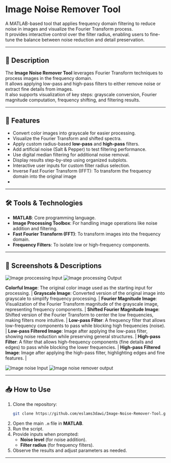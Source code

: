 # Image Noise Remover Tool

A MATLAB-based tool that applies frequency domain filtering to reduce noise in images and visualize the Fourier Transform process.  
It provides interactive control over the filter radius, enabling users to fine-tune the balance between noise reduction and detail preservation.

---

## 📖 Description

The **Image Noise Remover Tool** leverages Fourier Transform techniques to process images in the frequency domain.  
It allows applying low-pass and high-pass filters to either remove noise or extract fine details from images.  
It also supports visualization of key steps: grayscale conversion, Fourier magnitude computation, frequency shifting, and filtering results.

---

## 🚀 Features

- Convert color images into grayscale for easier processing.
- Visualize the Fourier Transform and shifted spectra.
- Apply custom radius-based **low-pass** and **high-pass** filters.
- Add artificial noise (Salt & Pepper) to test filtering performance.
- Use digital median filtering for additional noise removal.
- Display results step-by-step using organized subplots.
- Interactive user inputs for custom filter radius selection.
- Inverse Fast Fourier Transform (IFFT): To transform the frequency domain into the original image
- 
---

## 🛠️ Tools & Technologies

- **MATLAB**: Core programming language.
- **Image Processing Toolbox**: For handling image operations like noise addition and filtering.
- **Fast Fourier Transform (FFT)**: To transform images into the frequency domain.
- **Frequency Filters**: To isolate low or high-frequency components.

---

## 📸 Screenshots & Descriptions

![Image proccessing Input](https://github.com/user-attachments/assets/84abff71-afe4-4021-8525-cc6c4ffed90d)
![Image processing Output](https://github.com/user-attachments/assets/af1b71e4-4071-4c1a-891b-802ff777add1)

**Colorful Image**: The original color image used as the starting input for processing. |
**Grayscale Image**: Converted version of the original image into grayscale to simplify frequency processing. |
**Fourier Magnitude Image**: Visualization of the Fourier Transform magnitude of the grayscale image, representing frequency components. |
**Shifted Fourier Magnitude Image**: Shifted version of the Fourier Transform to center the low frequencies, making filters more intuitive. |
**Low-pass Filter**: A frequency filter that allows low-frequency components to pass while blocking high frequencies (noise). |
**Low-pass Filtered Image**: Image after applying the low-pass filter, showing noise reduction while preserving general structures. |
**High-pass Filter**: A filter that allows high-frequency components (fine details and edges) to pass while blocking the lower frequencies. |
**High-pass Filtered Image**: Image after applying the high-pass filter, highlighting edges and fine features. |

![Image noise Input](https://github.com/user-attachments/assets/340ad68f-7df1-4fbd-a1c3-a19d46c522f3)
![Image noise remover output](https://github.com/user-attachments/assets/eca207bc-f065-4f04-8f33-689432e07e6a)

---

## 📥 How to Use

1. Clone the repository:
   ```bash
   git clone https://github.com/eslams3dawi/Image-Noise-Remover-Tool.git
   ```
2. Open the main `.m` file in **MATLAB**.
3. Run the script.
4. Provide inputs when prompted:
   - **Noise level** (for noise addition).
   - **Filter radius** (for frequency filters).
5. Observe the results and adjust parameters as needed.

---
